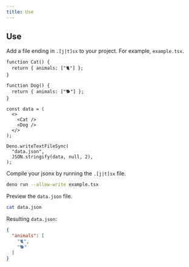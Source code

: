 ```yaml
---
title: Use
---
```


## Use

Add a file ending in `.[j|t]sx` to your project. For example, `example.tsx`.

```tsx
function Cat() {
  return { animals: ["🐈"] };
}

function Dog() {
  return { animals: ["🐕"] };
}

const data = (
  <>
    <Cat />
    <Dog />
  </>
);

Deno.writeTextFileSync(
  "data.json",
  JSON.stringify(data, null, 2),
);
```

Compile your jsonx by running the `.[j|t]sx` file.

```sh
deno run --allow-write example.tsx
```

Preview the `data.json` file.

```sh
cat data.json
```

Resulting `data.json`:

```json
{
  "animals": [
    "🐈",
    "🐕"
  ]
}
```
